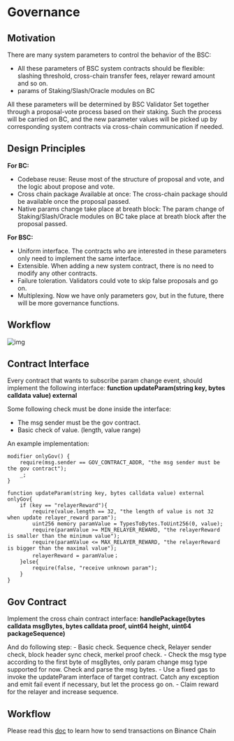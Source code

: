 # Governance

## Motivation <a id="motivation"></a>

There are many system parameters to control the behavior of the BSC:

* All these parameters of BSC system contracts should be flexible: slashing threshold, cross-chain transfer fees, relayer reward amount and so on.
* params of Staking/Slash/Oracle modules on BC

All these parameters will be determined by BSC Validator Set together through a proposal-vote process based on their staking. Such the process will be carried on BC, and the new parameter values will be picked up by corresponding system contracts via cross-chain communication if needed.

## Design Principles <a id="design-principles"></a>

**For BC:**

* Codebase reuse: Reuse most of the structure of proposal and vote, and the logic about propose and vote.
* Cross chain package Available at once: The cross-chain package should be available once the proposal passed.
* Native params change take place at breath block: The param change of Staking/Slash/Oracle modules on BC take place at breath block after the proposal passed.

**For BSC:**

* Uniform interface. The contracts who are interested in these parameters only need to implement the same interface.
* Extensible. When adding a new system contract, there is no need to modify any other contracts.
* Failure toleration. Validators could vote to skip false proposals and go on.
* Multiplexing. Now we have only parameters gov, but in the future, there will be more governance functions.

## Workflow <a id="workflow"></a>

![img](https://docs.binance.org/assets/gov-workflow.png)

## Contract Interface <a id="contract-interface"></a>

Every contract that wants to subscribe param change event, should implement the following interface: **function updateParam\(string key, bytes calldata value\) external**

Some following check must be done inside the interface:

* The msg sender must be the gov contract.
* Basic check of value. \(length, value range\)

An example implementation:

```text
modifier onlyGov() {
    require(msg.sender == GOV_CONTRACT_ADDR, "the msg sender must be the gov contract");
    _;
}

function updateParam(string key, bytes calldata value) external onlyGov{
    if (key == "relayerReward"){
        require(value.length == 32, "the length of value is not 32 when update relayer_reward param");
        uint256 memory paramValue = TypesToBytes.ToUint256(0, value);
        require(paramValue >= MIN_RELAYER_REWARD, "the relayerReward is smaller than the minimum value");
        require(paramValue <= MAX_RELAYER_REWARD, "the relayerReward is bigger than the maximal value");
        relayerReward = paramValue；
    }else{
        require(false, "receive unknown param");
    }
}
```

## Gov Contract <a id="gov-contract"></a>

Implement the cross chain contract interface: **handlePackage\(bytes calldata msgBytes, bytes calldata proof, uint64 height, uint64 packageSequence\)**

And do following step: - Basic check. Sequence check, Relayer sender check, block header sync check, merkel proof check. - Check the msg type according to the first byte of msgBytes, only param change msg type supported for now. Check and parse the msg bytes. - Use a fixed gas to invoke the updateParam interface of target contract. Catch any exception and emit fail event if necessary, but let the process go on. - Claim reward for the relayer and increase sequence.

## Workflow <a id="workflow_1"></a>

Please read this [doc](https://docs.binance.org/guides/concepts/bsc-gov.html) to learn how to send transactions on Binance Chain


